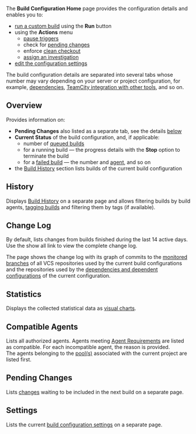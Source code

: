 [//]: # (title: Viewing Build Configuration Details)
[//]: # (auxiliary-id: Viewing Build Configuration Details)
The __Build Configuration Home__ page provides the configuration details and enables you to:
	
* [run a custom build](triggering-a-custom-build.md) using the __Run__ button
* using the __Actions__ menu			
  * [pause triggers](build-configuration.md#Build+Configuration+State)		
  * check for [pending changes](change-state.md)		
  * enforce [clean checkout](clean-checkout.md)		
  * [assign an investigation](investigating-and-muting-build-failures.md)
* [edit the configuration settings](creating-and-editing-build-configurations.md#Configuring+Settings)

The build configuration details are separated into several tabs whose number may vary depending on your server or project configuration, for example, [dependencies](dependent-build.md), [TeamCity integration with other tools](integrating-teamcity-with-other-tools.md), and so on. 

## Overview

Provides information on:
	
* __Pending Changes__ also listed as a separate tab, see the details [below](#Pending+Changes)	
* __Current Status__ of the build configuration, and, if applicable:			
  * number of [queued builds](build-queue.md)		
  * for a running build — the progress details with the __Stop__ option to terminate the build		
  * for a [failed build](build-state.md) — the number and [agent](build-agent.md), and so on	
* the [Build History](build-history.md) section lists builds of the current build configuration

## History

Displays [Build History](build-history.md) on a separate page and allows filtering builds by build agents, [tagging builds](build-tag.md) and filtering them by tags (if available).

## Change Log

By default, lists changes from builds finished during the last 14 active days. Use the show all link to view the complete change log.

The page shows the change log with its graph of commits to the [monitored branches](working-with-feature-branches.md#Changes) of all VCS repositories used by the current build configurations and the repositories used by the [dependencies and dependent configurations](dependent-build.md) of the current configuration.

## Statistics

Displays the collected statistical data as [visual charts](statistic-charts.md#Build+Configuration+Statistics).

## Compatible Agents

Lists all authorized agents. Agents meeting [Agent Requirements](agent-requirements.md) are listed as compatible. For each incompatible agent, the reason is provided.   
The agents belonging to the [pool(s)](configuring-agent-pools.md) associated with the current project are listed first. 

## Pending Changes

Lists [changes](change-state.md) waiting to be included in the next build on a separate page.

## Settings

Lists the current [build configuration settings](creating-and-editing-build-configurations.md#Configuring+Settings) on a separate page.
